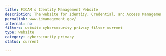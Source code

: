```yaml
---
title: FICAM's Identity Management Website
description: The website for Identity, Credential, and Access Management (ICAM), a security discipline that enable the right individual to access the right resource, at the right time, for the right reason.
permalink: www.idmanagement.gov/
internal: no
filters: website cybersecurity privacy-filter current
type: website
category: cybersecurity privacy
status: current

---
```


